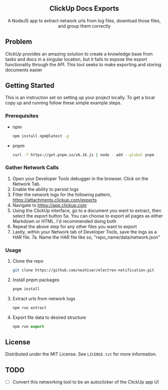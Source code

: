 <br />
<div align="center">
  <h2 align="center">ClickUp Docs Exports</h2>

  <p align="center">
     A NodeJS app to extract network urls from log files, download those files, and group them correctly
  </p>
</div>

<!-- GETTING STARTED -->

## Problem

ClickUp provides an amazing solution to create a knowledge base from tasks and docs in a singular location, but it fails to expose the export functionality through the API. This tool seeks to make exporting and storing documents easier

## Getting Started

This is an instruction set on setting up your project locally.
To get a local copy up and running follow these simple example steps.

### Prerequisites

- npm
  ```sh
  npm install npm@latest -g
  ```
- pnpm
  ```sh
  curl -f https://get.pnpm.io/v6.16.js | node - add --global pnpm
  ```

### Gather Network Calls

1. Open your Developer Tools debugger in the browser. Click on the Network Tab.
2. Enable the ability to persist logs
3. Filter the network logs for the following pattern, https://attachments.clickup.com/exports
4. Navigate to https://app.clickup.com
5. Using the ClickUp interface, go to a document you want to extract, then select the export button
   5a. You can choose to export all pages as either Markdown or HTML. I'd recommended doing both
6. Repeat the above step for any other files you want to export
7. Lastly, within your Network tab of Developer Tools, save the logs as a HAR file.
   7a. Name the HAR file like so, "repo_name/data/network.json"

### Usage

1. Clone the repo
   ```sh
   git clone https://github.com/nezhivar/electron-notification.git
   ```
2. Install pnpm packages
   ```sh
   pnpm install
   ```
3. Extract urls from network logs
   ```js
   npm run extract
   ```
4. Export file data to desired structure
   ```js
   npm run export
   ```

## License

Distributed under the MIT License. See `LICENSE.txt` for more information.

## TODO
 
- [ ] Convert this networking tool to be an autoclicker of the ClickUp app UI